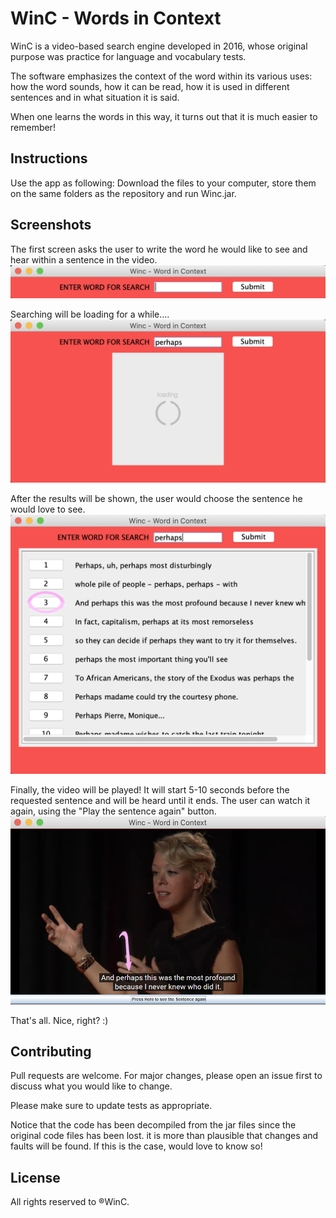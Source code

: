 # WinC - Words in Context

WinC is a video-based search engine developed in 2016, whose original purpose was practice for language and vocabulary tests.

The software emphasizes the context of the word within its various uses: how the word sounds, how it can be read, how it is used in different sentences and in what situation it is said.

When one learns the words in this way, it turns out that it is much easier to remember! 

## Instructions

Use the app as following:
Download the files to your computer, store them on the same folders as the repository and run Winc.jar.

## Screenshots
The first screen asks the user to write the word he would like to see and hear within a sentence in the video.
![alt text](https://github.com/nimhar/WinC/blob/main/screenshots/main.png?raw=true)

Searching will be loading for a while....
![alt text](https://github.com/nimhar/WinC/blob/main/screenshots/Loading.png?raw=true)

After the results will be shown,
the user would choose the sentence he would love to see.
![alt text](https://github.com/nimhar/WinC/blob/main/screenshots/results.png?raw=true)

Finally, the video will be played! 
It will start 5-10 seconds before the requested sentence and will be heard until it ends. 
The user can watch it again, using the "Play the sentence again" button.
![alt text](https://github.com/nimhar/WinC/blob/main/screenshots/sentence_arr.png?raw=true)

That's all. Nice, right? :)

## Contributing
Pull requests are welcome. For major changes, please open an issue first to discuss what you would like to change.

Please make sure to update tests as appropriate.

Notice that the code has been decompiled from the jar files since the original code files has been lost. it is more than plausible that changes and faults will be found. 
If this is the case,  would love to know so!

## License
All rights reserved to ®WinC.
